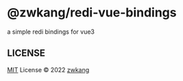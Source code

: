 # @zwkang/redi-vue-bindings

a simple redi bindings for vue3

## LICENSE

[MIT](./LICENSE) License © 2022 [zwkang](https://github.com/zwkang)
